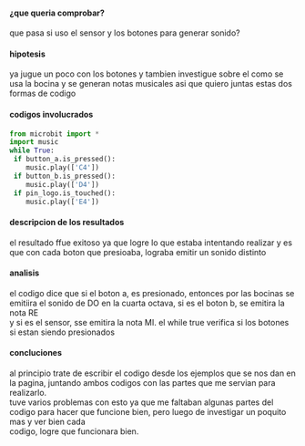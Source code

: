 #### ¿que queria comprobar?  
que pasa si uso el sensor y los botones para generar sonido?  
#### hipotesis  
ya jugue un poco con los botones y tambien investigue sobre el como se usa la bocina y se generan notas musicales asi que quiero juntas estas dos formas de codigo  
#### codigos involucrados  
``` py
from microbit import *
import music
while True: 
 if button_a.is_pressed():
    music.play(['C4'])
 if button_b.is_pressed():
    music.play(['D4'])
 if pin_logo.is_touched():
    music.play(['E4'])
```
#### descripcion de los resultados  
el resultado ffue exitoso ya que logre lo que estaba intentando realizar y es que con cada boton que presioaba, lograba emitir un sonido distinto  
#### analisis  
el codigo dice que si el boton a, es presionado, entonces por las bocinas se emitiira el sonido de DO en la cuarta octava, si es el boton b, se emitira la nota RE  
y si es el sensor, sse emitira la nota MI. el while true verifica si los botones si estan siendo presionados  
#### concluciones  
al principio trate de escribir el codigo desde los ejemplos que se nos dan en la pagina, juntando ambos codigos con las partes que me servian para realizarlo.  
tuve varios problemas con esto ya que me faltaban algunas partes del codigo para hacer que funcione bien, pero luego de investigar un poquito mas y ver bien cada  
codigo, logre que funcionara bien.
